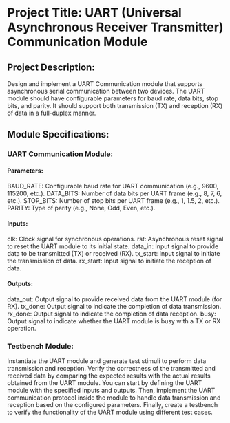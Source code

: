 # Project Title: UART (Universal Asynchronous Receiver Transmitter) Communication Module

## Project Description:
Design and implement a UART Communication module that supports asynchronous serial communication between two devices. The UART module should have configurable parameters for baud rate, data bits, stop bits, and parity. It should support both transmission (TX) and reception (RX) of data in a full-duplex manner.

## Module Specifications:

### UART Communication Module:

#### Parameters:
BAUD_RATE: Configurable baud rate for UART communication (e.g., 9600, 115200, etc.).
DATA_BITS: Number of data bits per UART frame (e.g., 8, 7, 6, etc.).
STOP_BITS: Number of stop bits per UART frame (e.g., 1, 1.5, 2, etc.).
PARITY: Type of parity (e.g., None, Odd, Even, etc.).
#### Inputs:
clk: Clock signal for synchronous operations.
rst: Asynchronous reset signal to reset the UART module to its initial state.
data_in: Input signal to provide data to be transmitted (TX) or received (RX).
tx_start: Input signal to initiate the transmission of data.
rx_start: Input signal to initiate the reception of data.
#### Outputs:
data_out: Output signal to provide received data from the UART module (for RX).
tx_done: Output signal to indicate the completion of data transmission.
rx_done: Output signal to indicate the completion of data reception.
busy: Output signal to indicate whether the UART module is busy with a TX or RX operation.

### Testbench Module:

Instantiate the UART module and generate test stimuli to perform data transmission and reception.
Verify the correctness of the transmitted and received data by comparing the expected results with the actual results obtained from the UART module.
You can start by defining the UART module with the specified inputs and outputs. Then, implement the UART communication protocol inside the module to handle data transmission and reception based on the configured parameters. Finally, create a testbench to verify the functionality of the UART module using different test cases.